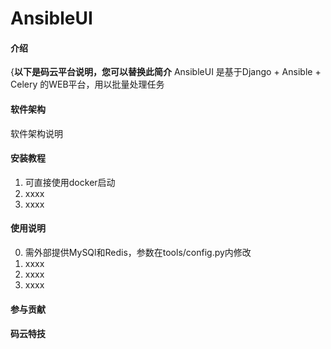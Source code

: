 # AnsibleUI

#### 介绍
{**以下是码云平台说明，您可以替换此简介**
AnsibleUI 是基于Django + Ansible + Celery 的WEB平台，用以批量处理任务

#### 软件架构
软件架构说明


#### 安装教程

1. 可直接使用docker启动
2. xxxx
3. xxxx

#### 使用说明
0. 需外部提供MySQl和Redis，参数在tools/config.py内修改
1. xxxx
2. xxxx
3. xxxx

#### 参与贡献




#### 码云特技